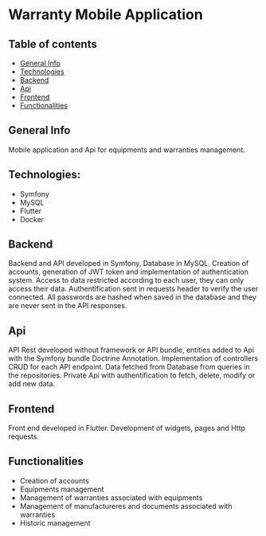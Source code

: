 # Warranty Mobile Application

## Table of contents
* [General Info](#general-info)
* [Technologies](#technologies)
* [Backend](#back-end)
* [Api](#api)
* [Frontend](#front-end)
* [Functionalities](#functionalities)

## General Info
Mobile application and Api for equipments and warranties management.

## Technologies:
* Symfony
* MySQL
* Flutter
* Docker

## Backend
Backend and API developed in Symfony, Database in MySQL.
Creation of accounts, generation of JWT token and implementation of authentication system.
Access to data restricted according to each user, they can only access their data. Authentification sent in requests header to verify the user connected.
All passwords are hashed when saved in the database and they are never sent in the API responses.

## Api
API Rest developed without framework or API bundle, entities added to Api with the Symfony bundle Doctrine Annotation. 
Implementation of controllers CRUD for each API endpoint. Data fetched from Database from queries in the repositories.
Private Api with authentification to fetch, delete, modify or add new data. 

## Frontend
Front end developed in Flutter. Development of widgets, pages and Http requests.

## Functionalities 
* Creation of accounts
* Equipments management
* Management of warranties associated with equipments 
* Management of manufactureres and documents associated with warranties
* Historic management
 
